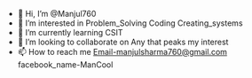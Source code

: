 - 👋 Hi, I’m @Manjul760
- 👀 I’m interested in Problem_Solving Coding Creating_systems  
- 🌱 I’m currently learning CSIT
- 💞️ I’m looking to collaborate on Any that peaks my interest
- 📫 How to reach me Email-manjulsharma760@gmail.com facebook_name-ManCool

<!---
Manjul760/Manjul760 is a ✨ special ✨ repository because its `README.md` (this file) appears on your GitHub profile.
You can click the Preview link to take a look at your changes.
--->
